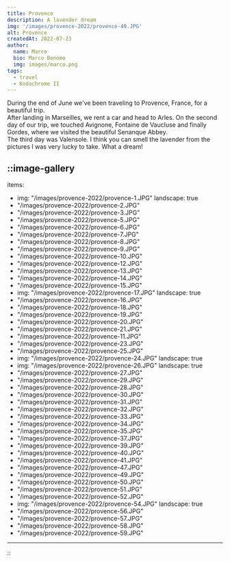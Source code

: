 ```yaml
---
title: Provence
description: A lavender dream
img: '/images/provence-2022/provence-49.JPG'
alt: Provence
createdAt: 2022-07-23
author:
  name: Marco
  bio: Marco Bonomo
  img: images/marco.png
tags:
  - travel
  - Kodachrome II
---
```


During the end of June we've been traveling to Provence, France, for a beautiful trip.  
After landing in Marseilles, we rent a car and head to Arles. On the second day of our trip, we touched Avignone, Fontaine de Vaucluse and finally Gordes, where we visited the beautiful Senanque Abbey.   
The third day was Valensole. I think you can smell the lavender from the pictures I was very lucky to take. What a dream! 

::image-gallery
---
items: 
- img: "/images/provence-2022/provence-1.JPG"
  landscape: true
- "/images/provence-2022/provence-2.JPG"
- "/images/provence-2022/provence-3.JPG"
- "/images/provence-2022/provence-5.JPG"
- "/images/provence-2022/provence-6.JPG"
- "/images/provence-2022/provence-7.JPG"
- "/images/provence-2022/provence-8.JPG"
- "/images/provence-2022/provence-9.JPG"
- "/images/provence-2022/provence-10.JPG"
- "/images/provence-2022/provence-12.JPG"
- "/images/provence-2022/provence-13.JPG"
- "/images/provence-2022/provence-14.JPG"
- "/images/provence-2022/provence-15.JPG"
- img: "/images/provence-2022/provence-17.JPG"
  landscape: true
- "/images/provence-2022/provence-16.JPG"
- "/images/provence-2022/provence-18.JPG"
- "/images/provence-2022/provence-19.JPG"
- "/images/provence-2022/provence-20.JPG"
- "/images/provence-2022/provence-21.JPG"
- "/images/provence-2022/provence-11.JPG"
- "/images/provence-2022/provence-23.JPG"
- "/images/provence-2022/provence-25.JPG"
- img: "/images/provence-2022/provence-24.JPG"
  landscape: true
- img: "/images/provence-2022/provence-26.JPG"
  landscape: true
- "/images/provence-2022/provence-27.JPG"
- "/images/provence-2022/provence-29.JPG"
- "/images/provence-2022/provence-28.JPG"
- "/images/provence-2022/provence-30.JPG"
- "/images/provence-2022/provence-31.JPG"
- "/images/provence-2022/provence-32.JPG"
- "/images/provence-2022/provence-33.JPG"
- "/images/provence-2022/provence-34.JPG"
- "/images/provence-2022/provence-35.JPG"
- "/images/provence-2022/provence-37.JPG"
- "/images/provence-2022/provence-39.JPG"
- "/images/provence-2022/provence-40.JPG"
- "/images/provence-2022/provence-41.JPG"
- "/images/provence-2022/provence-47.JPG"
- "/images/provence-2022/provence-49.JPG"
- "/images/provence-2022/provence-50.JPG"
- "/images/provence-2022/provence-51.JPG"
- "/images/provence-2022/provence-52.JPG"
- img: "/images/provence-2022/provence-54.JPG"
  landscape: true
- "/images/provence-2022/provence-56.JPG"
- "/images/provence-2022/provence-57.JPG"
- "/images/provence-2022/provence-58.JPG"
- "/images/provence-2022/provence-59.JPG"
---
::
